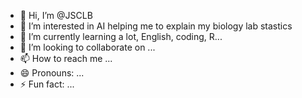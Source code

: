 - 👋 Hi, I’m @JSCLB
- 👀 I’m interested in AI helping me to explain my biology lab stastics
- 🌱 I’m currently learning a lot, English, coding, R...
- 💞️ I’m looking to collaborate on ...
- 📫 How to reach me ...
- 😄 Pronouns: ...
- ⚡ Fun fact: ...

<!---
JSCLB/JSCLB is a ✨ special ✨ repository because its `README.md` (this file) appears on your GitHub profile.
You can click the Preview link to take a look at your changes.
--->
